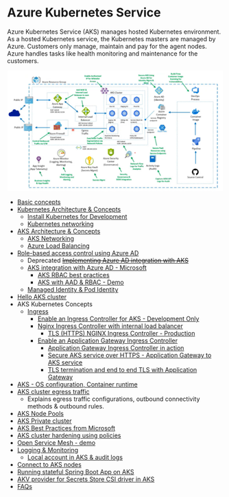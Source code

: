 # Azure Kubernetes Service

Azure Kubernetes Service (AKS) manages hosted Kubernetes environment. As a hosted Kubernetes service, the Kubernetes masters are managed by Azure. Customers only manage, maintain and pay for the agent nodes. Azure handles tasks like health monitoring and maintenance for the customers.

![alt txt](/images/aks-configuration.jpg)

* [Basic concepts](https://github.com/abhinabsarkar/k8s-networking/blob/master/concepts/pod-readme.md)
* [Kubernetes Architecture & Concepts](/architecture/k8s-readme.md)
    * [Install Kubernetes for Development](/concepts/k8s-dev-install-readme.md)
    * [Kubernetes networking](https://github.com/abhinabsarkar/k8s-networking/blob/master/concepts/k8s-networking-readme.md)
* [AKS Architecture & Concepts](/architecture/aks-readme.md)
    * [AKS Networking](/architecture/aks-networking-readme.md)
    * [Azure Load Balancing](https://github.com/abhinabsarkar/azure-loadbalancing)
* [Role-based access control using Azure AD](/concepts/aks-rbac-aad-readme.md)
    * Deprecated ~~[Implementing Azure AD integration with AKS](/concepts/aks-aad-integration.md)~~
    * [AKS integration with Azure AD - Microsoft](https://docs.microsoft.com/en-us/azure/aks/azure-ad-v2)
        * [AKS RBAC best practices](/concepts/AKS-RBAC-BestPractices.pdf)
        * [AKS with AAD & RBAC - Demo](/concepts/aks-aad-readme.md)
    * [Managed Identity & Pod Identity](/architecture/pod-mi-readme.md)
* [Hello AKS cluster](/concepts/hello-aks.md)
* AKS Kubernetes Concepts
    * [Ingress](/concepts/ingress-readme.md)
        * [Enable an Ingress Controller for AKS - Development Only](/concepts/http-application-routing-readme.md)
        * [Nginx Ingress Controller with internal load balancer](https://github.com/abhinabsarkar/aks-ingress-ilb)
            * [TLS (HTTPS) NGINX Ingress Controller - Production](https://docs.microsoft.com/en-us/azure/aks/ingress-tls)
        * [Enable an Application Gateway Ingress Controller](/architecture/agic-architecture-readme.md)
            * [Application Gateway Ingress Controller in action](/concepts/aks-agic-readme.md)        
            * [Secure AKS service over HTTPS - Application Gateway to AKS service](https://docs.microsoft.com/en-us/azure/application-gateway/ingress-controller-expose-service-over-http-https#expose-services-over-https)
            * [TLS termination and end to end TLS with Application Gateway](https://docs.microsoft.com/en-us/azure/application-gateway/ssl-overview)
* [AKS - OS configuration, Container runtime](https://learn.microsoft.com/en-us/azure/aks/cluster-configuration#os-configuration)
* [AKS cluster egress traffic](/concepts/egress-outboundtype-aks.md)
    * Explains egress traffic configurations, outbound connectivity methods & outbound rules.
* [AKS Node Pools](/concepts/nodepools-readme.md)
* [AKS Private cluster](/concepts/aks-private-readme.md)
* [AKS Best Practices from Microsoft](/concepts/AKS-Best_practices.pdf)
* [AKS cluster hardening using policies](/concepts/aks-policies-readme.md)
* [Open Service Mesh - demo](https://github.com/abhinabsarkar/osm/blob/main/src/cli-aks-osm-demo.md)
* [Logging & Monitoring](/concepts/log-monitor-readme.md)
    * [Local account in AKS & audit logs](/concepts/local-account-auditlogs-readme.md)
* [Connect to AKS nodes](/concepts/node-access-readme.md)
* [Running stateful Spring Boot App on AKS](https://github.com/abhinabsarkar/spring-boot-demo/blob/main/concepts/sb-stateful-aks-readme.md)
* [AKV provider for Secrets Store CSI driver in AKS](/concepts/akv-csi-driver-readme.md)
* [FAQs](/concepts/faq.md)
